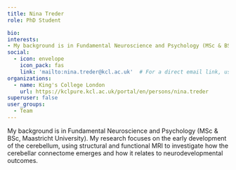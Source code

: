 ```yaml
---
title: Nina Treder
role: PhD Student

bio:
interests:
- My background is in Fundamental Neuroscience and Psychology (MSc & BSc, Maastricht University). My research focuses on the early development of the cerebellum, using structural and functional MRI to investigate how the cerebellar connectome emerges and how it relates to neurodevelopmental outcomes.
social:
  - icon: envelope
    icon_pack: fas
    link: 'mailto:nina.treder@kcl.ac.uk'  # For a direct email link, use "mailto:test@example.org".
organizations:
  - name: King's College London
    url: https://kclpure.kcl.ac.uk/portal/en/persons/nina.treder
superuser: false
user_groups:
  - Team
---
```


My background is in Fundamental Neuroscience and Psychology (MSc & BSc, Maastricht University). My research focuses on the early development of the cerebellum, using structural and functional MRI to investigate how the cerebellar connectome emerges and how it relates to neurodevelopmental outcomes.
